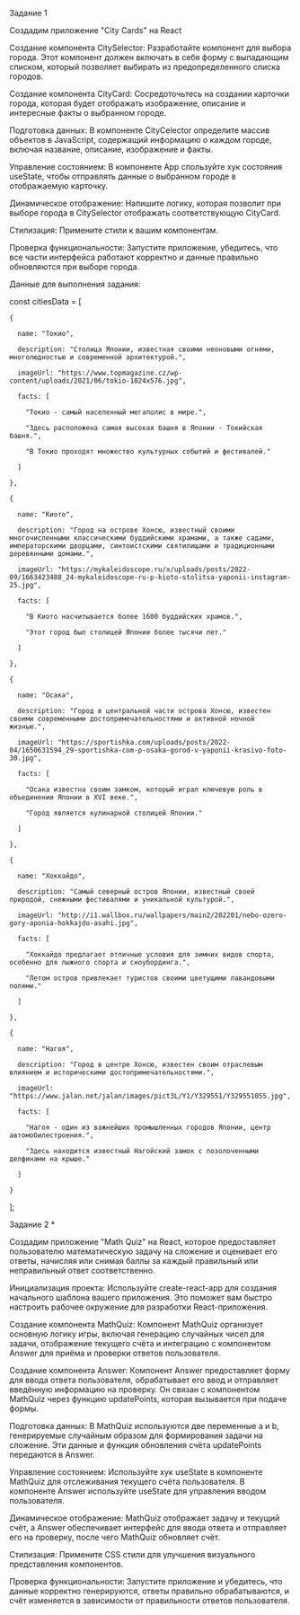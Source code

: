 Задание 1

Создадим приложение "City Cards" на React

Создание компонента CitySelector: Разработайте компонент для выбора города. Этот компонент должен включать в себя форму с выпадающим списком, который позволяет выбирать из предопределенного списка городов.

Создание компонента CityCard: Сосредоточьтесь на создании карточки города, которая будет отображать изображение, описание и интересные факты о выбранном городе.

Подготовка данных: В компоненте CityCelector определите массив объектов в JavaScript, содержащий информацию о каждом городе, включая название, описание, изображение и факты.

Управление состоянием: В компоненте App спользуйте хук состояния useState, чтобы отправлять данные о выбранном городе в отображаемую карточку.

Динамическое отображение: Напишите логику, которая позволит при выборе города в CitySelector отображать соответствующую CityCard.

Стилизация: Примените стили к вашим компонентам.

Проверка функциональности: Запустите приложение, убедитесь, что все части интерфейса работают корректно и данные правильно обновляются при выборе города.

Данные для выполнения задания:

const citiesData = [

    {

      name: "Токио",

      description: "Столица Японии, известная своими неоновыми огнями, многолюдностью и современной архитектурой.",

      imageUrl: "https://www.topmagazine.cz/wp-content/uploads/2021/06/tokio-1024x576.jpg",

      facts: [

        "Токио - самый населенный мегаполис в мире.",

        "Здесь расположена самая высокая башня в Японии - Токийская башня.",

        "В Токио проходят множество культурных событий и фестивалей."

      ]

    },

    {

      name: "Киото",

      description: "Город на острове Хонсю, известный своими многочисленными классическими буддийскими храмами, а также садами, императорскими дворцами, синтоистскими святилищами и традиционными деревянными домами.",

      imageUrl: "https://mykaleidoscope.ru/x/uploads/posts/2022-09/1663423488_24-mykaleidoscope-ru-p-kioto-stolitsa-yaponii-instagram-25.jpg",

      facts: [

        "В Киото насчитывается более 1600 буддийских храмов.",

        "Этот город был столицей Японии более тысячи лет."

      ]

    },

    {

      name: "Осака",

      description: "Город в центральной части острова Хонсю, известен своими современными достопримечательностями и активной ночной жизнью.",

      imageUrl: "https://sportishka.com/uploads/posts/2022-04/1650631594_29-sportishka-com-p-osaka-gorod-v-yaponii-krasivo-foto-30.jpg",

      facts: [

        "Осака известна своим замком, который играл ключевую роль в объединении Японии в XVI веке.",

        "Город является кулинарной столицей Японии."

      ]

    },

    {

      name: "Хоккайдо",

      description: "Самый северный остров Японии, известный своей природой, снежными фестивалями и уникальной культурой.",

      imageUrl: "http://i1.wallbox.ru/wallpapers/main2/202201/nebo-ozero-gory-aponia-hokkajdo-asahi.jpg",

      facts: [

        "Хоккайдо предлагает отличные условия для зимних видов спорта, особенно для лыжного спорта и сноубординга.",

        "Летом остров привлекает туристов своими цветущими лавандовыми полями."

      ]

    },

    {

      name: "Нагоя",

      description: "Город в центре Хонсю, известен своим отраслевым влиянием и историческими достопримечательностями.",

      imageUrl: "https://www.jalan.net/jalan/images/pict3L/Y1/Y329551/Y329551055.jpg",

      facts: [

        "Нагоя - один из важнейших промышленных городов Японии, центр автомобилестроения.",

        "Здесь находится известный Нагойский замок с позолоченными делфинами на крыше."

      ]

    }

];

Задание 2 \*

Создадим приложение "Math Quiz" на React, которое предоставляет пользователю математическую задачу на сложение и оценивает его ответы, начисляя или снимая баллы за каждый правильный или неправильный ответ соответственно.

Инициализация проекта: Используйте create-react-app для создания начального шаблона вашего приложения. Это поможет вам быстро настроить рабочее окружение для разработки React-приложения.

Создание компонента MathQuiz: Компонент MathQuiz организует основную логику игры, включая генерацию случайных чисел для задачи, отображение текущего счёта и интеграцию с компонентом Answer для приёма и проверки ответов пользователя.

Создание компонента Answer: Компонент Answer предоставляет форму для ввода ответа пользователя, обрабатывает его ввод и отправляет введённую информацию на проверку. Он связан с компонентом MathQuiz через функцию updatePoints, которая вызывается при подаче формы.

Подготовка данных: В MathQuiz используются две переменные a и b, генерируемые случайным образом для формирования задачи на сложение. Эти данные и функция обновления счёта updatePoints передаются в Answer.

Управление состоянием: Используйте хук useState в компоненте MathQuiz для отслеживания текущего счёта пользователя. В компоненте Answer используйте useState для управления вводом пользователя.

Динамическое отображение: MathQuiz отображает задачу и текущий счёт, а Answer обеспечивает интерфейс для ввода ответа и отправляет его на проверку, после чего MathQuiz обновляет счёт.

Стилизация: Примените CSS стили для улучшения визуального представления компонентов.

Проверка функциональности: Запустите приложение и убедитесь, что данные корректно генерируются, ответы правильно обрабатываются, и счёт изменяется в зависимости от правильности ответов пользователя.
